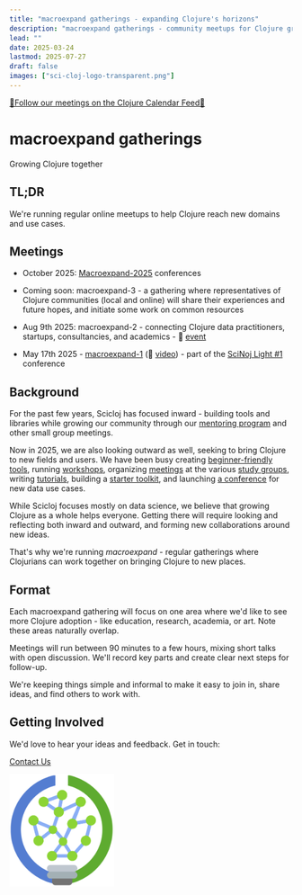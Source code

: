 ```yaml
---
title: "macroexpand gatherings - expanding Clojure's horizons"
description: "macroexpand gatherings - community meetups for Clojure growth"
lead: ""
date: 2025-03-24
lastmod: 2025-07-27
draft: false
images: ["sci-cloj-logo-transparent.png"]
---
```


[📅Follow our meetings on the Clojure Calendar Feed📅](/docs/community/events/)

# macroexpand gatherings

Growing Clojure together

## TL;DR
We're running regular online meetups to help Clojure reach new domains and use cases. 

## Meetings

* October 2025: [Macroexpand-2025](https://scicloj.github.io/macroexpand-2025/) conferences

* Coming soon: macroexpand-3 - a gathering where representatives of Clojure communities (local and online) will share their experiences and future hopes, and initiate some work on common resources

* Aug 9th 2025: macroexpand-2 - connecting Clojure data practitioners, startups, consultancies, and academics - :calendar: [event](https://clojureverse.org/t/macroexpand-2-connecting-clojure-data-practitioners/)

* May 17th 2025 - [macroexpand-1](https://scicloj.github.io/scinoj-light-1/sessions.html#macroexpand-1) (:movie_camera: [video]( https://www.youtube.com/watch?v=2TY6cJ8YiwU)) - part of the [SciNoj Light #1](https://scicloj.github.io/scinoj-light-1/) conference

## Background

For the past few years, Scicloj has focused inward - building tools and libraries while growing our community through our [mentoring program](https://scicloj.github.io/docs/community/groups/open-source-mentoring/) and other small group meetings.

Now in 2025, we are also looking outward as well, seeking to bring Clojure to new fields and users. We have been busy creating [beginner-friendly tools](https://www.youtube.com/watch?v=tDz1x2d65C0), running [workshops](https://bobkonf.de/2025/howe.html), organizing [meetings](https://scicloj.github.io/docs/community/events/) at the various [study groups](https://scicloj.github.io/docs/community/groups/), writing [tutorials](https://scicloj.github.io/clojure-data-tutorials/), building a [starter toolkit](https://scicloj.github.io/noj/), and launching [a conference](https://scicloj.github.io/docs/community/groups/scinoj-light/) for new data use cases.

While Scicloj focuses mostly on data science, we believe that growing Clojure as a whole helps everyone. Getting there will require looking and reflecting both inward and outward, and forming new collaborations around new ideas.

That's why we're running *macroexpand* - regular gatherings where Clojurians can work together on bringing Clojure to new places.

## Format

Each macroexpand gathering will focus on one area where we'd like to see more Clojure adoption - like education, research, academia, or art. Note these areas naturally overlap.

Meetings will run between 90 minutes to a few hours, mixing short talks with open discussion. We'll record key parts and create clear next steps for follow-up.

We're keeping things simple and informal to make it easy to join in, share ideas, and find others to work with.

## Getting Involved

We'd love to hear your ideas and feedback. Get in touch:

<a class="btn btn-primary btn-lg px-4 mb-2" href="/docs/community/contact/" role="button">Contact Us</a>

<img src="sci-cloj-logo-transparent.svg" alt="Scicloj logo" style="height:200px;"/>

